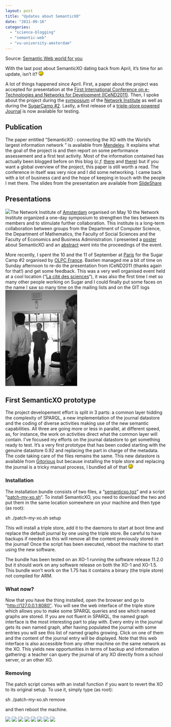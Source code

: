 ```yaml
---
layout: post
title: "Updates about SemanticXO"
date: "2011-09-16"
categories: 
  - "science-blogging"
  - "semantic-web"
  - "vu-university-amsterdam"
---
```


Source: [Semantic Web world for you](http://semweb4u.wordpress.com/feed/)

With the last post about SemanticXO dating back from April, it’s time for an update, isn’t it? ![;-)](images/icon_wink.gif)

A lot of things happened since April. First, a paper about the project was accepted for presentation at the [First International Conference on e-Technologies and Networks for Development (ICeND2011)](http://www.sdiwc.net/tn/ "The First International Conference on e-Technologies and Networks for Development (ICeND2011)"). Then, I spoke about the project during the [symposium](http://www.networkinstitute.nl/symposium "NI symposium") of the [Network Institute](http://www.networkinstitute.nl/ "NI") as well as during the [SugarCamp #2](http://fr.amiando.com/olpcfrance-sugarcamp2011.html "SugarCamp#2"). Lastly, a first release of a [triple-store powered Journal](http://git.sugarlabs.org/~cgueret/sugar-datastore/semanticxo-mainline "Gte the source code") is now available for testing.

## Publication

The paper entitled “SemanticXO : connecting the XO with the World’s largest information network ” is available from [Mendeley](http://mnd.ly/rjPZ3C "SemanticXO : connecting the XO with the World's largest information network"). It explains what the goal of the project is and then report on some performance assessement and a first test activity. Most of the information contained has actually been blogged before on this blog (_c.f._ [there](http://wp.me/p1ffiZ-l "RedStore running on the XO") and [there](http://wp.me/p1ffiZ-1H "Clustering activity for the XO")) but if you want a global overview of the project, this paper is still worth a read. The conference in itself was very nice and I did some networking. I came back with a lot of business card and the hope of keeping in touch with the people I met there. The slides from the presentation are available from [SlideShare](http://www.slideshare.net/cgueret/semanticxo-connecting-the-xo-with-the-worlds-largest-information-network "see the presentation on slideshare")

## Presentations

[![](http://semweb4u.files.wordpress.com/2011/09/poster.png?w=130&h=185)](http://semweb4u.files.wordpress.com/2011/09/poster.png)The Network Institute of [Amsterdam](http://maps.google.com/maps?ll=52.3730555556,4.89222222222&spn=0.1,0.1&q=52.3730555556,4.89222222222%20%28Amsterdam%29&t=h "Amsterdam") organised on May 10 the Network Institute organized a one-day symposium to strengthen the ties between its members and to stimulate further collaboration. This institute is a long-term collaboration between groups from the Department of Computer Science, the Department of Mathematics, the Faculty of Social Sciences and the Faculty of Economics and Business Administration. I presented a [poster](http://www.mendeley.com/c/3885380991/p/18928/gueret-2011-semanticxo/ "Get the poster") about SemanticXO and an [abstract](http://mnd.ly/oXuxW3) went into the proceedings of the event.

More recently, I spent the 10 and the 11 of September at [Paris](http://www.paris.fr "Paris") for the Sugar Camp #2 organised by [OLPC France](http://olpc-france.org). Bastien managed me a bit of time on Sunday afternoon to re-do the presentation from ICeND2011 (thanks again for that!) and get some feedback. This was a very well organised event held at a cool location (“[La cité des sciences](http://www.cite-sciences.fr)“), it was also the first time I met so many other people working on Sugar and I could finally put some faces on the name I saw so many time on the mailing lists and on the GIT logs ![:)](images/icon_smile.gif)

## First SemanticXO prototype

The project developement effort is split in 3 parts: a common layer hidding the complexity of SPARQL, a new implementation of the journal datastore and the coding of diverse activities making use of the new semantic capabilities. All three are going more or less in parallel, at different speed, as, for instance, the work on activities direct what the common layer will contain. I’ve focused my efforts on the journal datastore to get something ready to test. It’s a very first prototype that has been coded starting with the genuine datastore 0.92 and replacing the part in charge of the metadata. The code taking care of the files remains the same. This new datastore is available from [Gitorious](http://git.sugarlabs.org/~cgueret/sugar-datastore/semanticxo-mainline) but because installing the triple store and replacing the journal is a tricky manual process, I bundled all of that ![;-)](images/icon_wink.gif)

### Installation

The installation bundle consists of two files, a “[semanticxo.tgz](https://github.com/cgueret/SemanticXO/raw/master/patch_my_xo/semanticxo.tgz)” and a script “[patch-my-xo.sh](https://raw.github.com/cgueret/SemanticXO/master/patch_my_xo/patch-my-xo.sh)“. To install SemanticXO, you need to download the two and put them in the same location somewhere on your machine and then type (as root):

sh ./patch-my-xo.sh setup

This will install a triple store, add it to the daemons to start at boot time and replace the default journal by one using the triple store. Be careful to have backups if needed as this will remove all the content previously stored in the journal! Once the script has been executed, reboot the machine to start using the new software.

The bundle has been tested on an XO-1 running the software release 11.2.0 but it should work on any software release on both the XO-1 and XO-1.5. This bundle won’t work on the 1.75 has it contains a binary (the triple store) not compiled for ARM.

### What now?

Now that you have the thing installed, open the browser and go to “http://127.0.0.1:8080″. You will see the web interface of the triple store which allows you to make some SPARQL queries and see which named graphs are stored. If you are not fluent in SPARQL, the named graph interface is the most interesting part to play with. Every entry in the journal gets its own named graph, after having populated the journal with some entries you will see this list of named graphs growing. Click on one of them and the content of the journal entry will be displayed. Note that this web interface is also accessible from any other machine on the same network as the XO. This yields new opportunities in terms of backup and information gathering: a teacher can query the journal of any XO directly from a school server, or an other XO.

### Removing

The patch script comes with an install function if you want to revert the XO to its original setup. To use it, simply type (as root):

sh ./patch-my-xo.sh remove

and then reboot the machine.

  
[![](http://feeds.wordpress.com/1.0/comments/semweb4u.wordpress.com/204/)](http://feeds.wordpress.com/1.0/gocomments/semweb4u.wordpress.com/204/) [![](http://feeds.wordpress.com/1.0/delicious/semweb4u.wordpress.com/204/)](http://feeds.wordpress.com/1.0/godelicious/semweb4u.wordpress.com/204/) [![](http://feeds.wordpress.com/1.0/facebook/semweb4u.wordpress.com/204/)](http://feeds.wordpress.com/1.0/gofacebook/semweb4u.wordpress.com/204/) [![](http://feeds.wordpress.com/1.0/twitter/semweb4u.wordpress.com/204/)](http://feeds.wordpress.com/1.0/gotwitter/semweb4u.wordpress.com/204/) [![](http://feeds.wordpress.com/1.0/stumble/semweb4u.wordpress.com/204/)](http://feeds.wordpress.com/1.0/gostumble/semweb4u.wordpress.com/204/) [![](http://feeds.wordpress.com/1.0/digg/semweb4u.wordpress.com/204/)](http://feeds.wordpress.com/1.0/godigg/semweb4u.wordpress.com/204/) [![](http://feeds.wordpress.com/1.0/reddit/semweb4u.wordpress.com/204/)](http://feeds.wordpress.com/1.0/goreddit/semweb4u.wordpress.com/204/) ![](http://stats.wordpress.com/b.gif?host=semweb4u.wordpress.com&blog=18410093&post=204&subd=semweb4u&ref=&feed=1)
